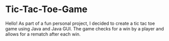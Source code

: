 # Tic-Tac-Toe-Game
Hello! As part of a fun personal project, I decided to create a tic tac toe game using Java and Java GUI. The game checks for a win by a player and allows for a rematch after each win.
